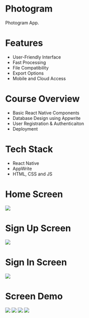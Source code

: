# Photogram
Photogram App.

# Features
* User-Friendly Interface
* Fast Processing
* File Compatibility
* Export Options
* Mobile and Cloud Access

# Course Overview
* Basic React Native Components
* Database Design using Appwrite
* User Registration & Authenticaiton
* Deployment

# Tech Stack
* React Native
* AppWrite
* HTML, CSS and JS

# Home Screen
<img src="assets/images/onboarding.png">  

# Sign Up Screen
<img src="assets/images/signup.png">  

# Sign In Screen
<img src="assets/images/login.png">  

# Screen Demo
<img src="assets/images/tabscreen/home.png">  
<img src="assets/images/tabscreen/message.png">  
<img src="assets/images/tabscreen/search.png">  
<img src="assets/images/tabscreen/profile.png">  
